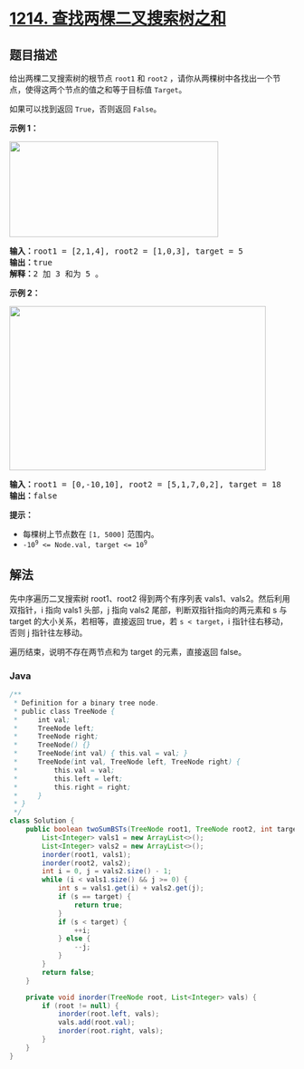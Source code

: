 # [1214. 查找两棵二叉搜索树之和](https://leetcode.cn/problems/two-sum-bsts)

## 题目描述

<p>给出两棵二叉搜索树的根节点&nbsp;<meta charset="UTF-8" /><code>root1</code>&nbsp;和<meta charset="UTF-8" />&nbsp;<code>root2</code>&nbsp;，请你从两棵树中各找出一个节点，使得这两个节点的值之和等于目标值&nbsp;<code>Target</code>。</p>

<p>如果可以找到返回&nbsp;<code>True</code>，否则返回&nbsp;<code>False</code>。</p>

<p><strong>示例 1：</strong></p>

<p><img alt="" src="https://fastly.jsdelivr.net/gh/doocs/leetcode@main/solution/1200-1299/1214.Two%20Sum%20BSTs/images/ex1.png" style="height: 169px; width: 369px;" /></p>

<pre>
<strong>输入：</strong>root1 = [2,1,4], root2 = [1,0,3], target = 5
<strong>输出：</strong>true
<strong>解释：</strong>2 加 3 和为 5 。
</pre>

<p><strong>示例 2：</strong></p>

<p><img src="https://fastly.jsdelivr.net/gh/doocs/leetcode@main/solution/1200-1299/1214.Two%20Sum%20BSTs/images/ex2.png" style="height: 290px; width: 453px;" /></p>

<pre>
<strong>输入：</strong>root1 = [0,-10,10], root2 = [5,1,7,0,2], target = 18
<strong>输出：</strong>false</pre>

<p><strong>提示：</strong></p>

<ul>
	<li>每棵树上节点数在<meta charset="UTF-8" />&nbsp;<code>[1, 5000]</code>&nbsp;范围内。<meta charset="UTF-8" /></li>
	<li><code>-10<sup>9</sup>&nbsp;&lt;= Node.val, target &lt;= 10<sup>9</sup></code></li>
</ul>

## 解法

先中序遍历二叉搜索树 root1、root2 得到两个有序列表 vals1、vals2。然后利用双指针，i 指向 vals1 头部，j 指向 vals2 尾部，判断双指针指向的两元素和 s 与 target 的大小关系，若相等，直接返回 true，若 `s < target`，i 指针往右移动，否则 j 指针往左移动。

遍历结束，说明不存在两节点和为 target 的元素，直接返回 false。

### **Java**

```java
/**
 * Definition for a binary tree node.
 * public class TreeNode {
 *     int val;
 *     TreeNode left;
 *     TreeNode right;
 *     TreeNode() {}
 *     TreeNode(int val) { this.val = val; }
 *     TreeNode(int val, TreeNode left, TreeNode right) {
 *         this.val = val;
 *         this.left = left;
 *         this.right = right;
 *     }
 * }
 */
class Solution {
    public boolean twoSumBSTs(TreeNode root1, TreeNode root2, int target) {
        List<Integer> vals1 = new ArrayList<>();
        List<Integer> vals2 = new ArrayList<>();
        inorder(root1, vals1);
        inorder(root2, vals2);
        int i = 0, j = vals2.size() - 1;
        while (i < vals1.size() && j >= 0) {
            int s = vals1.get(i) + vals2.get(j);
            if (s == target) {
                return true;
            }
            if (s < target) {
                ++i;
            } else {
                --j;
            }
        }
        return false;
    }

    private void inorder(TreeNode root, List<Integer> vals) {
        if (root != null) {
            inorder(root.left, vals);
            vals.add(root.val);
            inorder(root.right, vals);
        }
    }
}
```
